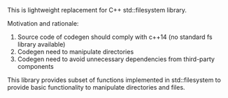 This is lightweight replacement for C++ std::filesystem library.

Motivation and rationale:
1) Source code of codegen should comply with c++14 (no standard fs library available)
2) Codegen need to manipulate directories
3) Codegen need to avoid unnecessary dependencies from third-party components

This library provides subset of functions implemented in std::filesystem
to provide basic functionality to manipulate directories and files.

